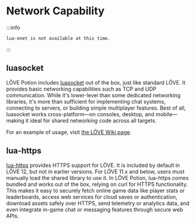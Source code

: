 # Network Capability

:::info

    lua-enet is not available at this time.

:::

## luasocket

LÖVE Potion includes [luasocket](https://github.com/lunarmodules/luasocket) out of the box, just like standard LÖVE. It provides basic networking capabilities such as TCP and UDP communication. While it's lower-level than some dedicated networking libraries, it's more than sufficient for implementing chat systems, connecting to servers, or building simple multiplayer features. Best of all, luasocket works cross-platform—on consoles, desktop, and mobile—making it ideal for shared networking code across all targets.

For an example of usage, visit [the LÖVE Wiki page](https://love2d.org/wiki/Tutorial:Networking_with_UDP).

## lua-https

[lua-https](https://github.com/love2d/lua-https) provides HTTPS support for LÖVE. It is included by default in LÖVE 12, but not in earlier versions. For LÖVE 11.x and below, users must manually load the shared library to use it. In LÖVE Potion, lua-https comes bundled and works out of the box, relying on curl for HTTPS functionality. This makes it easy to securely fetch online game data like player stats or leaderboards, access web services for cloud saves or authentication, download assets safely over HTTPS, send telemetry or analytics data, and even integrate in-game chat or messaging features through secure web APIs.
